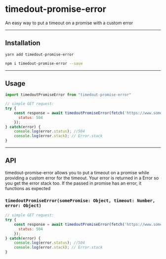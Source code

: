 # timedout-promise-error

An easy way to put a timeout on a promise with a custom error

* * *

## Installation

```sh
yarn add timedout-promise-error
```

```sh
npm i timedout-promise-error --save
```

* * *

## Usage

```js
import timedoutPromiseError from "timedout-promise-error"

// simple GET request:
try {
    const response = await timedoutPromiseError(fetch('https://www.somewhere.com'), 5000, {
      status: 504
    });
} catch(error) {
    console.log(error.status); //504
    console.log(error.stack); // Error.stack
}

```

* * *

## API
timedout-promise-error allows you to put a timeout on a promise while providing a custom error for the timeout. 
Your error is returned in a Error so you get the error stack too.
If the passed in promise has an error, it functions as expected

### `timedoutPromiseError(somePromise: Object, timeout: Number, error: Object)`

```js
// simple GET request:
try {
    const response = await timedoutPromiseError(fetch('https://www.somewhere.com'), 5000, {
      status: 504
    });
} catch(error) {
    console.log(error.status); //504
    console.log(error.stack); // Error.stack
}

```




